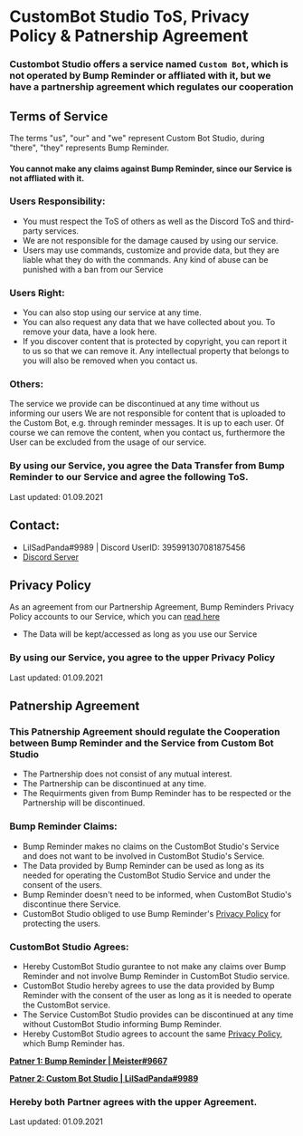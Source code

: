 # CustomBot Studio ToS, Privacy Policy & Patnership Agreement

### Custombot Studio offers a service named `Custom Bot`, which is not operated by Bump Reminder or affliated with it, but we have a partnership agreement which regulates our cooperation

## Terms of Service
The terms "us", "our" and "we" represent Custom Bot Studio, during "there", "they" represents Bump Reminder.

#### You cannot make any claims against Bump Reminder, since our Service is not affliated with it.

### Users Responsibility:
- You must respect the ToS of others as well as the Discord ToS and third-party services.
- We are not responsible for the damage caused by using our service.
- Users may use commands, customize and provide data, but they are liable what they do with the commands. Any kind of abuse can be punished with a ban from our Service

### Users Right:
- You can also stop using our service at any time.
- You can also request any data that we have collected about you. To remove your data, have a look  here.
- If you discover content that is protected by copyright, you can report it to us so that we can remove it. Any intellectual property that belongs to you will also be removed when you contact us.

### Others:
The service we provide can be discontinued at any time without us informing our users
We are not responsible for content that is uploaded to the Custom Bot, e.g. through reminder messages. It is up to each user. Of course we can remove the content, when you contact us, furthermore the User can be excluded from the usage of our service.

### By using our Service, you agree the Data Transfer from Bump Reminder to our Service and agree the following ToS.
Last updated: 01.09.2021

## Contact:
- LilSadPanda#9989 | Discord UserID: 395991307081875456
- [Discord Server](https://discord.gg/XqfqtTjpbt)

## Privacy Policy
As an agreement from our Partnership Agreement, Bump Reminders Privacy Policy accounts to our Service, which you can [read here](https://bumpreminder.gitbook.io/privacy-policy)

- The Data will be kept/accessed as long as you use our Service

### By using our Service, you agree to the upper Privacy Policy
Last updated: 01.09.2021

## Patnership Agreement

### This Patnership Agreement should regulate the Cooperation between Bump Reminder and the Service from Custom Bot Studio
- The Partnership does not consist of any mutual interest. 
- The Partnership can be discontinued at any time.
- The Requirments given from Bump Reminder has to be respected or the Partnership will be discontinued.

### Bump Reminder Claims:
- Bump Reminder makes no claims on the CustomBot Studio's Service and does not want to be involved in CustomBot Studio's Service.
- The Data provided by Bump Reminder can be used as long as its needed for operating the CustomBot Studio Service and under the consent of the users.
- Bump Reminder doesn't need to be informed, when CustomBot Studio's discontinue there Service.
- CustomBot Studio obliged to use Bump Reminder's [Privacy Policy](https://bumpreminder.gitbook.io/privacy-policy) for protecting the users.

### CustomBot Studio Agrees:
- Hereby CustomBot Studio gurantee to not make any claims over Bump Reminder and not involve Bump Reminder in CustomBot Studio service. 
- CustomBot Studio hereby agrees to use the data provided by Bump Reminder with the consent of the user as long as it is needed to operate the CustomBot service.
- The Service CustomBot Studio provides can be discontinued at any time without CustomBot Studio informing Bump Reminder.
- Hereby CustomBot Studio agrees to account the same [Privacy Policy](https://bumpreminder.gitbook.io/privacy-policy), which Bump Reminder has.

**[Patner 1: Bump Reminder | Meister#9667](https://discord.gg/dXJPy8m)**

**[Patner 2: Custom Bot Studio | LilSadPanda#9989](https://discord.gg/XqfqtTjpbt)**

### Hereby both Partner agrees with the upper Agreement.
Last updated: 01.09.2021




